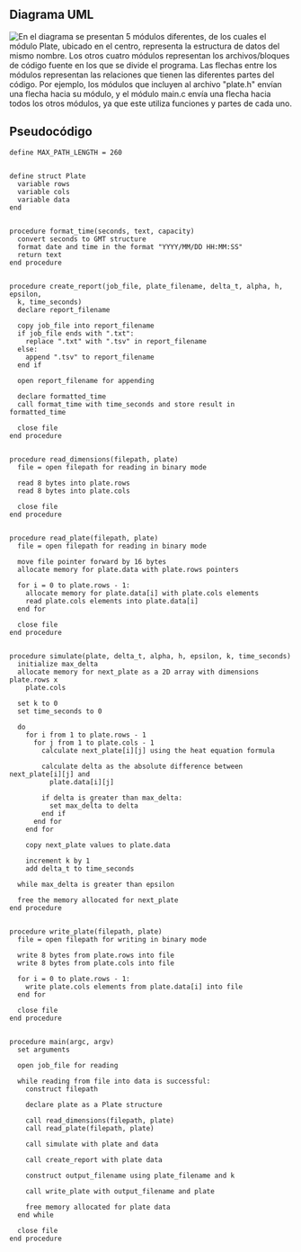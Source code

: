 ## Diagrama UML
![En el diagrama se presentan 5 módulos diferentes, de los cuales el módulo Plate, ubicado en el centro, representa la estructura de datos del mismo nombre. Los otros cuatro módulos representan los archivos/bloques de código fuente en los que se divide el programa. Las flechas entre los módulos representan las relaciones que tienen las diferentes partes del código. Por ejemplo, los módulos que incluyen al archivo "plate.h" envían una flecha hacia su módulo, y el módulo main.c envía una flecha hacia todos los otros módulos, ya que este utiliza funciones y partes de cada uno.](UML_diagram.svg)


## Pseudocódigo
```pseudo
define MAX_PATH_LENGTH = 260


define struct Plate
  variable rows
  variable cols
  variable data
end


procedure format_time(seconds, text, capacity)
  convert seconds to GMT structure
  format date and time in the format "YYYY/MM/DD HH:MM:SS"
  return text
end procedure


procedure create_report(job_file, plate_filename, delta_t, alpha, h, epsilon,
  k, time_seconds)
  declare report_filename

  copy job_file into report_filename
  if job_file ends with ".txt":
    replace ".txt" with ".tsv" in report_filename
  else:
    append ".tsv" to report_filename
  end if

  open report_filename for appending

  declare formatted_time
  call format_time with time_seconds and store result in formatted_time

  close file
end procedure


procedure read_dimensions(filepath, plate)
  file = open filepath for reading in binary mode

  read 8 bytes into plate.rows
  read 8 bytes into plate.cols

  close file
end procedure


procedure read_plate(filepath, plate)
  file = open filepath for reading in binary mode

  move file pointer forward by 16 bytes
  allocate memory for plate.data with plate.rows pointers

  for i = 0 to plate.rows - 1:
    allocate memory for plate.data[i] with plate.cols elements
    read plate.cols elements into plate.data[i]
  end for

  close file
end procedure


procedure simulate(plate, delta_t, alpha, h, epsilon, k, time_seconds)
  initialize max_delta
  allocate memory for next_plate as a 2D array with dimensions plate.rows x
    plate.cols

  set k to 0
  set time_seconds to 0

  do
    for i from 1 to plate.rows - 1
      for j from 1 to plate.cols - 1
        calculate next_plate[i][j] using the heat equation formula

        calculate delta as the absolute difference between next_plate[i][j] and
          plate.data[i][j]

        if delta is greater than max_delta:
          set max_delta to delta
        end if
      end for
    end for

    copy next_plate values to plate.data

    increment k by 1
    add delta_t to time_seconds

  while max_delta is greater than epsilon

  free the memory allocated for next_plate
end procedure


procedure write_plate(filepath, plate)
  file = open filepath for writing in binary mode

  write 8 bytes from plate.rows into file
  write 8 bytes from plate.cols into file

  for i = 0 to plate.rows - 1:
    write plate.cols elements from plate.data[i] into file
  end for

  close file
end procedure


procedure main(argc, argv)
  set arguments

  open job_file for reading

  while reading from file into data is successful:
    construct filepath

    declare plate as a Plate structure

    call read_dimensions(filepath, plate)
    call read_plate(filepath, plate)

    call simulate with plate and data

    call create_report with plate data

    construct output_filename using plate_filename and k

    call write_plate with output_filename and plate

    free memory allocated for plate data
  end while

  close file
end procedure
